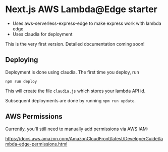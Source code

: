 # Next.js AWS Lambda@Edge starter

- Uses aws-serverless-express-edge to make express work with lambda edge
- Uses claudia for deployment

This is the very first version. Detailed documentation coming soon!


## Deploying

Deployment is done using claudia. The first time you deploy, run

`npm run deploy`

This will create the file `claudia.js` which stores your lambda API id.

Subsequent deployments are done by running `npm run update`.


## AWS Permissions

Currently, you'll still need to manually add permissions via AWS IAM:

https://docs.aws.amazon.com/AmazonCloudFront/latest/DeveloperGuide/lambda-edge-permissions.html





